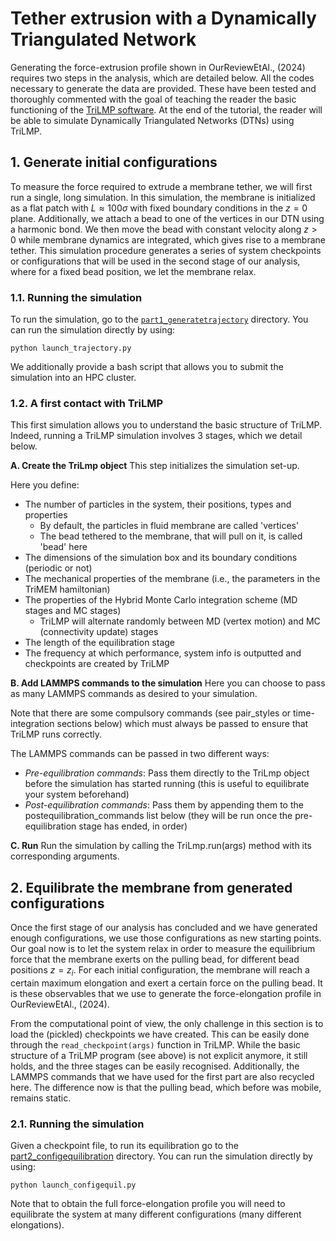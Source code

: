 # Tether extrusion with a Dynamically Triangulated Network

Generating the force-extrusion profile shown in OurReviewEtAl., (2024) requires two steps in the analysis, which are detailed below. All the codes necessary to generate the data are provided. These have been tested and thoroughly commented with the goal of teaching the reader the basic functioning of the [TriLMP software](https://github.com/Saric-Group/trimem_sbeady). At the end of the tutorial, the reader will be able to simulate Dynamically Triangulated Networks (DTNs) using TriLMP.

## 1. Generate initial configurations

To measure the force required to extrude a membrane tether, we will first run a single, long simulation. In this simulation, the membrane is initialized as a flat patch with $L \approx 100\sigma$ with fixed boundary conditions in the $z =0$ plane. Additionally, we attach a bead to one of the vertices in our DTN using a harmonic bond. We then move the bead with constant velocity along $z>0$ while membrane dynamics are integrated, which gives rise to a membrane tether. This simulation procedure generates a series of system checkpoints or configurations that will be used in the second stage of our analysis, where for a fixed bead position, we let the membrane relax.

### 1.1. Running the simulation
To run the simulation, go to the [`part1_generatetrajectory`](https://github.com/Saric-Group/MembraneReviewTutorials/tree/main/DNTSimulations/part1_generatetrajectory) directory. You can run the simulation directly by using:

```python launch_trajectory.py```

We additionally provide a bash script that allows you to submit the simulation into an HPC cluster. 

### 1.2. A first contact with TriLMP

This first simulation allows you to understand the basic structure of TriLMP. Indeed, running a TriLMP simulation involves 3 stages, which we detail below.

**A. Create the TriLmp object**
This step initializes the simulation set-up. 

Here you define:
- The number of particles in the system, their positions, types and properties
  - By default, the particles in fluid membrane are called 'vertices'
  - The bead tethered to the membrane, that will pull on it, is called 'bead' here
- The dimensions of the simulation box and its boundary conditions (periodic or not)
- The mechanical properties of the membrane (i.e., the parameters in the TriMEM hamiltonian)
- The properties of the Hybrid Monte Carlo integration scheme (MD stages and MC stages)
  - TriLMP will alternate randomly between MD (vertex motion) and MC (connectivity update) stages
- The length of the equilibration stage
- The frequency at which performance, system info is outputted and checkpoints are created by TriLMP
  
**B. Add LAMMPS commands to the simulation**
 Here you can choose to pass as many LAMMPS commands as desired to your simulation.
 
 Note that there are some compulsory commands (see pair_styles or time-integration sections below)
 which must always be passed to ensure that TriLMP runs correctly.
 
 The LAMMPS commands can be passed in two different ways:
- *Pre-equilibration commands*: Pass them directly to the TriLmp object before the simulation has started running (this is useful to equilibrate your system beforehand)
- *Post-equilibration commands*: Pass them by appending them to the postequilibration_commands list below (they will be run once the pre-equilibration stage has ended, in order)
  
**C. Run**
Run the simulation by calling the TriLmp.run(args) method with its corresponding arguments.

## 2. Equilibrate the membrane from generated configurations
Once the first stage of our analysis has concluded and we have generated enough configurations, we use those configurations as new starting points. Our goal now is to let the system relax in order to measure the equilibrium force that the membrane exerts on the pulling bead, for different bead positions $z = z_i$. For each initial configuration, the membrane will reach a certain maximum elongation and exert a certain force on the pulling bead. It is these observables that we use to generate the force-elongation profile in OurReviewEtAl., (2024). 

From the computational point of view, the only challenge in this section is to load the (pickled) checkpoints we have created. This can be easily done through the `read_checkpoint(args)` function in TriLMP. While the basic structure of a TriLMP program (see above) is not explicit anymore, it still holds, and the three stages can be easily recognised. Additionally, the LAMMPS commands that we have used for the first part are also recycled here. The difference now is that the pulling bead, which before was mobile, remains static.

### 2.1. Running the simulation
Given a checkpoint file, to run its equilibration go to the [part2_configequilibration](https://github.com/Saric-Group/MembraneReviewTutorials/tree/main/DNTSimulations/part2_configequilibration) directory. You can run the simulation directly by using:

```python launch_configequil.py```

Note that to obtain the full force-elongation profile you will need to equilibrate the system at many different configurations (many different elongations).


